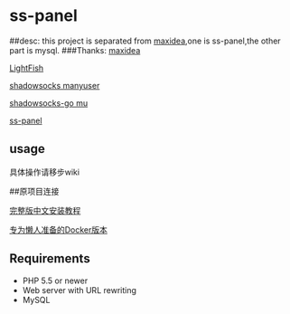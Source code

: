 # ss-panel
##desc:
this project is separated from [maxidea](https://github.com/maxidea-com/ss-panel),one is ss-panel,the other part is mysql.
###Thanks: 
[maxidea](https://github.com/maxidea-com/ss-panel)

[LightFish](https://github.com/OzCat/LightFish)

[shadowsocks manyuser](https://github.com/mengskysama/shadowsocks/tree/manyuser)

[shadowsocks-go mu](https://github.com/orvice/shadowsocks-go/tree/mu)

[ss-panel](https://github.com/orvice/ss-panel)



## usage
具体操作请移步wiki

##原项目连接

[完整版中文安装教程](https://github.com/maxidea-com/ss-panel/wiki/v3-Guide)

[专为懒人准备的Docker版本](https://github.com/maxidea-com/ss-panel/wiki/Docker)


## Requirements

* PHP 5.5 or newer
* Web server with URL rewriting
* MySQL

